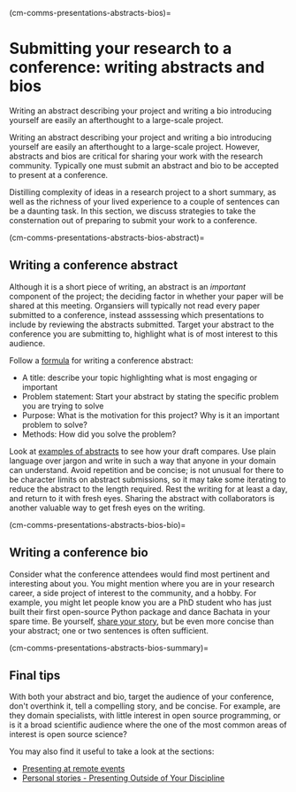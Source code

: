 (cm-comms-presentations-abstracts-bios)=
# Submitting your research to a conference: writing abstracts and bios

<!-- trying to use references -->
Writing an abstract describing your project and writing a bio introducing yourself are easily an afterthought to a large-scale project. 
<!-- end test using references -->
Writing an abstract describing your project and writing a bio introducing yourself are easily an afterthought to a large-scale project. 
However, abstracts and bios are critical for sharing your work with the research community. 
Typically one must submit an abstract and bio to be accepted to present at a conference. 

Distilling complexity of ideas in a research project to a short summary, as well as the richness of your lived experience to a couple of sentences can be a daunting task. 
In this section, we discuss strategies to take the consternation out of preparing to submit your work to a conference.  

(cm-comms-presentations-abstracts-bios-abstract)=
## Writing a conference abstract

Although it is a short piece of writing, an abstract is an _important_ component of the project; the deciding factor in whether your paper will be shared at this meeting. 
Organsiers will typically not read every paper submitted to a conference, instead asssessing which presentations to include by reviewing the abstracts submitted. 
Target your abstract to the conference you are submitting to, highlight what is of most interest to this audience.

Follow a [formula](https://www.enago.com/academy/important-tips-for-writing-an-effective-conference-abstract/) for writing a conference abstract:

- A title: describe your topic highlighting what is most engaging or important 
- Problem statement: Start your abstract by stating the specific problem you are trying to solve
- Purpose: What is the motivation for this project? Why is it an important problem to solve?
- Methods: How did you solve the problem?

Look at [examples of abstracts](https://www.ncbi.nlm.nih.gov/pmc/articles/PMC3136027/) to see how your draft compares.
Use plain language over jargon and write in such a way that anyone in your domain can understand.
Avoid repetition and be concise; is not unusual for there to be character limits on abstract submissions, so it may take some iterating to reduce the abstract to the length required.
Rest the writing for at least a day, and return to it with fresh eyes. 
Sharing the abstract with collaborators is another valuable way to get fresh eyes on the writing. 


(cm-comms-presentations-abstracts-bios-bio)=
## Writing a conference bio

Consider what the conference attendees would find most pertinent and interesting about you. 
You might mention where you are in your research career, a side project of interest to the community, and a hobby. 
For example, you might let people know you are a PhD student who has just built their first open-source Python package and dance Bachata in your spare time. 
Be yourself, [share your story](https://www.juneletters.com/blog/2014/12/17/writers-workshop-5-steps-to-writing-the-perfect-about-me-bio), but be even more concise than your abstract; one or two sentences is often sufficient.

(cm-comms-presentations-abstracts-bios-summary)=
## Final tips

With both your abstract and bio, target the audience of your conference, don't overthink it, tell a compelling story, and be concise. 
For example, are they domain specialists, with little interest in open source programming, or is it a broad scientific audience where the one of the most common areas of interest is open source science? 

You may also find it useful to take a look at the sections:

- [Presenting at remote events](cm-wa-comms-presenting-remote) 
- [Personal stories - Presenting Outside of Your Discipline](cm-presentations-personal-stories) 

